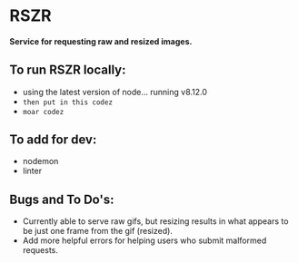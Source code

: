 # RSZR
#### Service for requesting raw and resized images.

## To run RSZR locally:
* using the latest version of node... running v8.12.0
* `then put in this codez`
* `moar codez`

## To add for dev:
* nodemon
* linter

## Bugs and To Do's:
* Currently able to serve raw gifs, but resizing results in what appears to be just one frame from the gif (resized).
* Add more helpful errors for helping users who submit malformed requests.
